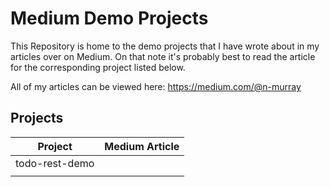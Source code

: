 # Medium Demo Projects
This Repository is home to the demo projects that I have wrote about in my articles over on Medium. 
On that note it's probably best to read the article for the corresponding project
listed below.

All of my articles can be viewed here: https://medium.com/@n-murray

## Projects

| Project        | Medium Article |
|----------------|----------------|
|todo-rest-demo  |                |
|                |                |
 
